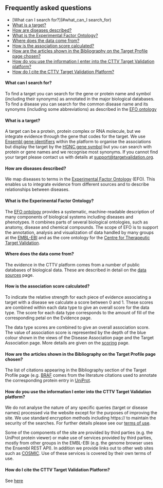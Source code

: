 
## Frequently asked questions


* [What can I search for?](#what_can_I search_for)
* [What is a target?](#target)
* [How are diseases described?](#diseases)
* [What is the Experimental Factor Ontology?](#efo)
* [ Where does the data come from?](#data)
* [How is the association score calculated?](#score)
* [How are the articles shown in the Bibliography on the Target Profile page chosen?](#biblio)
* [How do you use the information I enter into the CTTV Target Validation platform?](#data_use)
* [How do I cite the CTTV Target Validation Platform?](#citation)


#### <a name="what_can_I search_for"></a>What can I search for?

To find a target you can search for the gene or protein name and symbol (including their synonyms)
as annotated in the major biological databases. To find a disease you can search for the common disease
name and its synonyms (including some abbreviations) as described in the [EFO ontology](http://www.ebi.ac.uk/efo/)

#### <a name="target"></a>What is a target?

A target can be a protein, protein complex or RNA molecule, but we integrate evidence through the gene that codes for
the target. We use [Ensembl gene identifiers](http://www.ensembl.org/info/genome/genebuild/genome_annotation.html)
within the platform to organise the associations but display the target by the [HGNC gene symbol](http://www.genenames.org)
but you can search with protein or gene names and we recognise most synonyms. If you cannot find your target please
contact us with details at support@targetvalidation.org.

#### <a name="diseases"></a>How are diseases described?

We map diseases to terms in the [Experimental Factor Ontology](http://www.ebi.ac.uk/efo/) (EFO). This enables us to integrate evidence
from different sources and to describe relationships between diseases.

#### <a name="efo"></a>What is the Experimental Factor Ontology?

The [EFO ontology](http://www.ebi.ac.uk/efo/) provides a systematic, machine-readable description of many components of biological systems including diseases and
phenotypes. It combines parts of several biological ontologies, such as anatomy, disease and chemical compounds. The
scope of EFO is to support the annotation, analysis and visualization of data handled by many groups at the [EMBL-EBI](http://www.ebi.ac.uk)
and as the core ontology for the [Centre for Therapeutic Target Validation](http://about.targetvalidation.org).

#### <a name="data"></a>Where does the data come from?

The evidence in the CTTV platform comes from a number of public databases of biological data. These are
described in detail on the [data sources](/data_sources) page.

#### <a name="score"></a>How is the association score calculated?

To indicate the relative strength for each piece of evidence associating a target with a disease we calculate a score
between 0 and 1. These scores are combined within each data type to give an overall score for the
data type. The score for each data type corresponds to the amount of fill of the corresponding petal on the Evidence page.

The data type scores are combined to give an overall association score. The value of association score is represented by
the depth of the blue colour shown in the views of the Disease Association page and the Target Association page. More
details are given on the [scoring](/scoring) page.

#### <a name="biblio"></a>How are the articles shown in the Bibliography on the Target Profile page chosen?

The list of citations appearing in the Bibliography section of the Target Profile page (e.g.
[BRAF](/target/ENSG00000157764) comes from the literature citations used to annotate the corresponding
protein entry in [UniProt](http://www.uniprot.org).

#### <a name="data_use"></a>How do you use the information I enter into the CTTV Target Validation platform?

We do not analyse the nature of any specific queries (target or disease names) processed via the website except for the
purposes of improving the site. We use standard encryption methods including https:// to maintain the security of the
searches. For further details please see our [terms of use](/terms_of_use).

Some of the components of the site are provided by third parties (e.g. the UniProt protein viewer) or make use of services
provided by third parties, mostly from other groups in the EMBL-EBI (e.g. the genome browser uses the Ensembl REST API). In addition we provide
links out to other web sites such as [COSMIC](http://cancer.sanger.ac.uk/cosmic). Use of these services is covered by their own terms of use.

#### <a name="citation"></a>How do I cite the CTTV Target Validation Platform?

See [here](/about#citation)
